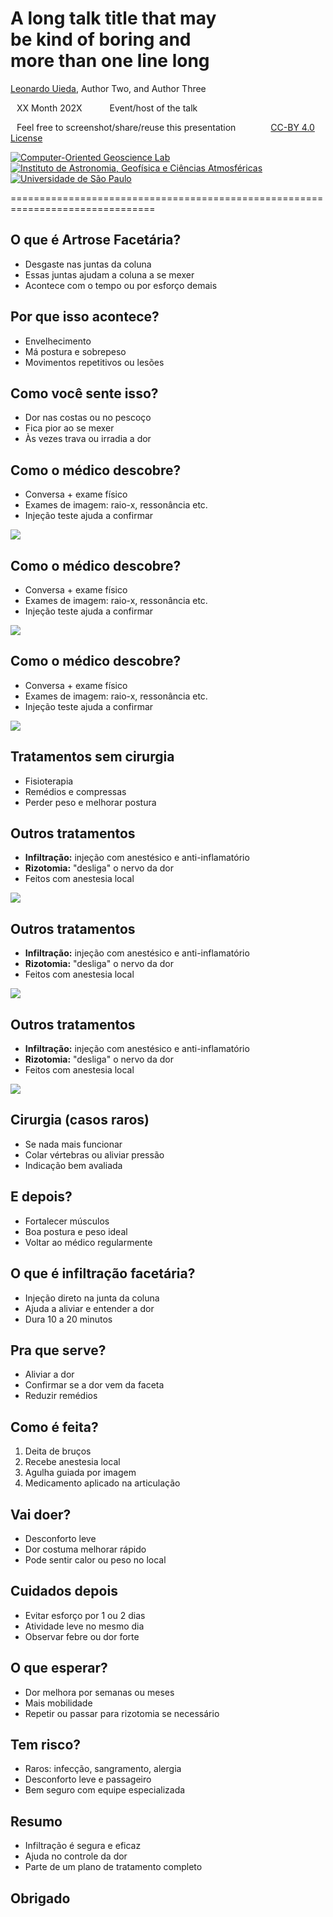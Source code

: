 <!--
-------------------------------------------------------------------------------
This file defines the contents of each slide.
The reveal.js configuration can be found in index.html
-------------------------------------------------------------------------------
-->

<!-- .slide: class="slide-title" data-background-image="assets/title-slide.svg" data-background-color="#000000" data-background-size="contain" -->

<!-- Place the content at the bottom of the slide -->
<div class="r-stretch">
</div>

<h1 id="talk-title">
  A long talk title that may <br>be kind of boring and <br>more than one line long
</h1>
<p id="talk-authors">
  <a href="https://www.leouieda.com" id="talk-speaker">Leonardo Uieda</a>,
  Author Two,
  and
  Author Three
</p>

<!-- Place location and date side-by-side with affiliation logos -->
<div class="row talk-info">
<div class="col-large">

<i class="fa fa-calendar-alt" style="margin: 0 10px 0 0"></i>
XX Month 202X
<span style="margin: 0 20px"></span>
Event/host of the talk

<!-- Permission to reuse and CC-BY license logo -->
<i class="fa fa-camera" style="margin: 0 10px 0 0"></i>
Feel free to screenshot/share/reuse this presentation
<span style="margin: 0 20px"></span>
<a href="https://creativecommons.org/licenses/by/4.0/"><i class="fab fa-creative-commons"></i><i class="fab fa-creative-commons-by" style="margin: 0 10px 0 2px"></i>CC-BY 4.0 License</a>

</div>
<div class="col-medium">

<!-- Add logos here. Need these wrappers to align them to the bottom right -->
<div class="talk-logos-container">
<div class="talk-logos">
  <a href="https://www.compgeolab.org"><img src="assets/compgeolab-banner-light.svg" alt="Computer-Oriented Geoscience Lab"></a>
  <a href="https://www.iag.usp.br/"><img src="assets/iag.png" alt="Instituto de Astronomia, Geofísica e Ciências Atmosféricas"></a>
  <a href="https://www.usp.br/"><img src="assets/usp.png" alt="Universidade de São Paulo"></a>
</div>
</div>

</div>
</div>

===============================================================================


<section>
  <h1>O que é Artrose Facetária?</h1>
  <ul>
    <li>Desgaste nas juntas da coluna</li>
    <li>Essas juntas ajudam a coluna a se mexer</li>
    <li>Acontece com o tempo ou por esforço demais</li>
  </ul>
</section>

<section>
  <h1>Por que isso acontece?</h1>
  <ul>
    <li>Envelhecimento</li>
    <li>Má postura e sobrepeso</li>
    <li>Movimentos repetitivos ou lesões</li>
  </ul>
</section>

<section>
  <h1>Como você sente isso?</h1>
  <ul>
    <li>Dor nas costas ou no pescoço</li>
    <li>Fica pior ao se mexer</li>
    <li>Às vezes trava ou irradia a dor</li>
  </ul>
</section>

<section>
  <h1>Como o médico descobre?</h1>
  <div class="row">
    <div class="col">
      <ul>
        <li>Conversa + exame físico</li>
        <li>Exames de imagem: raio-x, ressonância etc.</li>
        <li>Injeção teste ajuda a confirmar</li>
      </ul>
    </div>
    <div class="col">
      <img src="assets/exame.jpeg">
    </div>
  </div>
</section>
<section>
  <h1>Como o médico descobre?</h1>
  <div class="row">
    <div class="col">
      <ul>
        <li>Conversa + exame físico</li>
        <li>Exames de imagem: raio-x, ressonância etc.</li>
        <li>Injeção teste ajuda a confirmar</li>
      </ul>
    </div>
    <div class="col">
      <img src="assets/exame_artrose.jpeg">
    </div>
  </div>
</section><section>
  <h1>Como o médico descobre?</h1>
  <div class="row">
    <div class="col">
      <ul>
        <li>Conversa + exame físico</li>
        <li>Exames de imagem: raio-x, ressonância etc.</li>
        <li>Injeção teste ajuda a confirmar</li>
      </ul>
    </div>
    <div class="col">
      <img src="assets/exame_grid.jpeg">
    </div>
  </div>
</section>

<section>
  <h1>Tratamentos sem cirurgia</h1>
  <ul>
    <li>Fisioterapia</li>
    <li>Remédios e compressas</li>
    <li>Perder peso e melhorar postura</li>
  </ul>
</section>

<section>
  <h1>Outros tratamentos</h1>
  <div class="row">
    <div class="col">
      <ul>
        <li><strong>Infiltração:</strong> injeção com anestésico e anti-inflamatório</li>
        <li><strong>Rizotomia:</strong> "desliga" o nervo da dor</li>
        <li>Feitos com anestesia local</li>
      </ul>
    </div>
    <div class="col">
      <img src="assets/esquema_agulha.jpeg">
    </div>
  </div>
</section>

<section>
  <h1>Outros tratamentos</h1>
  <div class="row">
    <div class="col">
      <ul>
        <li><strong>Infiltração:</strong> injeção com anestésico e anti-inflamatório</li>
        <li><strong>Rizotomia:</strong> "desliga" o nervo da dor</li>
        <li>Feitos com anestesia local</li>
      </ul>
    </div>
    <div class="col">
      <img src="assets/preparacao_infiltracao.jpeg">
    </div>
  </div>
</section>

<section>
  <h1>Outros tratamentos</h1>
  <div class="row">
    <div class="col">
      <ul>
        <li><strong>Infiltração:</strong> injeção com anestésico e anti-inflamatório</li>
        <li><strong>Rizotomia:</strong> "desliga" o nervo da dor</li>
        <li>Feitos com anestesia local</li>
      </ul>
    </div>
    <div class="col">
      <img src="assets/infiltracao.jpeg">
    </div>
  </div>
</section>

<section>
  <h1>Cirurgia (casos raros)</h1>
  <ul>
    <li>Se nada mais funcionar</li>
    <li>Colar vértebras ou aliviar pressão</li>
    <li>Indicação bem avaliada</li>
  </ul>
</section>

<section>
  <h1>E depois?</h1>
  <ul>
    <li>Fortalecer músculos</li>
    <li>Boa postura e peso ideal</li>
    <li>Voltar ao médico regularmente</li>
  </ul>
</section>

<section>
  <h1>O que é infiltração facetária?</h1>
  <ul>
    <li>Injeção direto na junta da coluna</li>
    <li>Ajuda a aliviar e entender a dor</li>
    <li>Dura 10 a 20 minutos</li>
  </ul>
</section>

<section>
  <h1>Pra que serve?</h1>
  <ul>
    <li>Aliviar a dor</li>
    <li>Confirmar se a dor vem da faceta</li>
    <li>Reduzir remédios</li>
  </ul>
</section>

<section>
  <h1>Como é feita?</h1>
  <ol>
    <li>Deita de bruços</li>
    <li>Recebe anestesia local</li>
    <li>Agulha guiada por imagem</li>
    <li>Medicamento aplicado na articulação</li>
  </ol>
</section>

<section>
  <h1>Vai doer?</h1>
  <ul>
    <li>Desconforto leve</li>
    <li>Dor costuma melhorar rápido</li>
    <li>Pode sentir calor ou peso no local</li>
  </ul>
</section>

<section>
  <h1>Cuidados depois</h1>
  <ul>
    <li>Evitar esforço por 1 ou 2 dias</li>
    <li>Atividade leve no mesmo dia</li>
    <li>Observar febre ou dor forte</li>
  </ul>
</section>

<section>
  <h1>O que esperar?</h1>
  <ul>
    <li>Dor melhora por semanas ou meses</li>
    <li>Mais mobilidade</li>
    <li>Repetir ou passar para rizotomia se necessário</li>
  </ul>
</section>

<section>
  <h1>Tem risco?</h1>
  <ul>
    <li>Raros: infecção, sangramento, alergia</li>
    <li>Desconforto leve e passageiro</li>
    <li>Bem seguro com equipe especializada</li>
  </ul>
</section>

<section>
  <h1>Resumo</h1>
  <ul>
    <li>Infiltração é segura e eficaz</li>
    <li>Ajuda no controle da dor</li>
    <li>Parte de um plano de tratamento completo</li>
  </ul>
</section>

<section> <h1>Obrigado</h1></section>